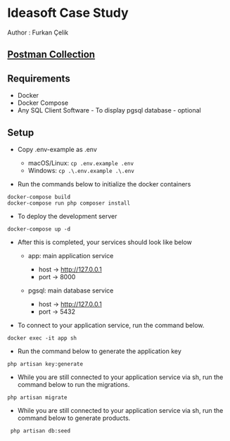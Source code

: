 # Ideasoft Case Study

Author : Furkan Çelik

## [Postman Collection](https://github.com/perrie85/ideasoft-case-study/blob/main/Ideasoft%20Case%20Study.postman_collection.json)

## Requirements
- Docker
- Docker Compose
- Any SQL Client Software - To display pgsql database - optional

## Setup
- Copy .env-example as .env
    - macOS/Linux: `cp .env.example .env`
    - Windows: `cp .\.env.example .\.env`

- Run the commands below to initialize the docker containers 

```
docker-compose build
docker-compose run php composer install
```

- To deploy the development server

```
docker-compose up -d
```

- After this is completed, your services should look like below
    - app: main application service
        - host -> http://127.0.0.1
        - port -> 8000

    - pgsql: main database service
        - host -> http://127.0.0.1
        - port -> 5432

- To connect to your application service, run the command below.
```
docker exec -it app sh
```

- Run the command below to generate the application key
```
php artisan key:generate
```

- While you are still connected to your application service via sh, run the command below to run the migrations.
```
php artisan migrate
```

- While you are still connected to your application service via sh, run the command below to generate products.
```
 php artisan db:seed
```